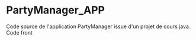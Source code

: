 # PartyManager_APP
Code source de l'application PartyManager issue d'un projet de cours java. Code front
